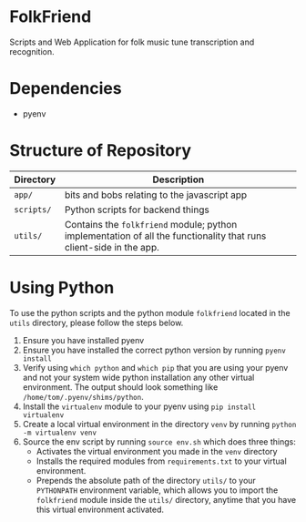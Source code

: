 # FolkFriend
Scripts and Web Application for folk music tune transcription and recognition.

# Dependencies
- pyenv

# Structure of Repository

| Directory | Description |
| ---       | ---         |
| `app/`| bits and bobs relating to the javascript app |
| `scripts/`| Python scripts for backend things
| `utils/`  | Contains the `folkfriend` module; python implementation of all the functionality that runs client-side in the app.

# Using Python

To use the python scripts and the python module `folkfriend` located in the `utils` directory, please follow the steps below.

1. Ensure you have installed pyenv
2. Ensure you have installed the correct python version by running `pyenv install`
3. Verify using `which python` and `which pip` that you are using your pyenv and not your system wide python installation any other virtual environment. The output should look something like `/home/tom/.pyenv/shims/python`.
4. Install the `virtualenv` module to your pyenv using `pip install virtualenv`
5. Create a local virtual environment in the directory `venv` by running `python -m virtualenv venv`
6. Source the env script by running `source env.sh` which does three things:
    * Activates the virtual environment you made in the `venv` directory
    * Installs the required modules from `requirements.txt` to your virtual environment.
    * Prepends the absolute path of the directory `utils/` to your `PYTHONPATH` environment variable, which allows you to import the `folkfriend` module inside the `utils/` directory, anytime that you have this virtual environment activated.
